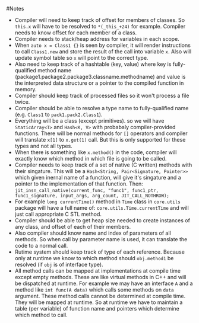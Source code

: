 #Notes
- Compiler will need to keep track of offset for members of classes. So `this.x` will have to be resolved to `*(_this_+24)` for example. Compiler needs to know offset for each member of a class.
- Compiler needs to stack/heap address for variables in each scope. 
- When `auto x = Class1 {}` is seen by compiler, it will render instructions to call `Class1.new` and store the result of the call into variable `x`. Also will update symbol table so `x` will point to the correct type. 
- Also need to keep track of a hashtable (key, value) where key is fully-qualified method name (package1.package2.package3.classname.methodname) and value is the interpreted data structure or a pointer to the compiled function in memory.
- Compiler should keep track of processed files so it won't process a file twice. 
- Compiler should be able to resolve a type name to fully-qualified name (e.g. `Class1` to `pack1.pack2.Class1`).
- Everything will be a class (except primitives). so we will have `StaticArray<T>` and `Hash<K, V>` with probabaly compiler-provided functions. There will be normal methods for `[]` operators and compiler will translate `x[1]` to `x.get(1)` call. But this is only supported for these types and not all types. 
- When there is something like `x.method()` in the code, compiler will exactly know which method in which file is going to be called.
- Compiler needs to keep track of a set of native (C written) methods with their singature. This will be a `Hash<String, Pair<Signature, Pointer>>` which given inernal name of a function, will give it's singature and a pointer to the implementation of that function. Then:
`jit_insn_call_native(current_func, "func1", func1_ptr, func1_signature, input_args, arg_count, JIT_CALL_NOTHROW);`
- For example `long currentTime()` method in `Time` class in `core.utils` package will have a full name of: `core.utils.Time.currentTime` and will just call appropriate C STL method.
- Compiler should be able to get heap size needed to create instances of any class, and offset of each of their members.
- Also compiler should know name and index of parameters of all methods. So when call by parameter name is used, it can translate the code to a normal call.
- Rutime system should keep track of type of each reference. Because only at runtime we know to which method should `obj.method1` be resolved (if `obj` is of interface type). 
- All method calls can be mapped at implementations at compile time except empty methods. These are like virtual methods in C++ and will be dispatched at runtime. For example we may have an interface `A` and a method like `int func(A data)` which calls some methods on `data` argument. These method calls cannot be determined at compile time. They will be mapped at runtime. So at runtime we have to maintain a table (per variable) of function name and pointers which determine which method to call.
